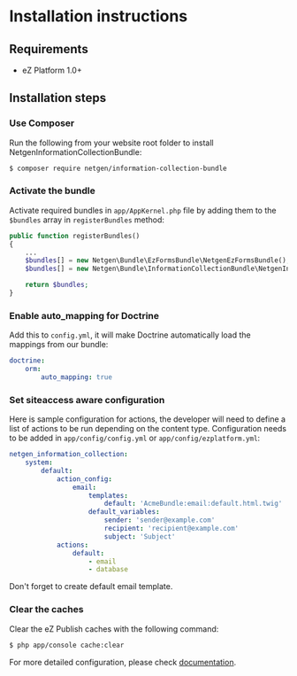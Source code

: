 Installation instructions
=========================

Requirements
------------

* eZ Platform 1.0+

Installation steps
------------------

### Use Composer

Run the following from your website root folder to install NetgenInformationCollectionBundle:

```bash
$ composer require netgen/information-collection-bundle
```

### Activate the bundle

Activate required bundles in `app/AppKernel.php` file by adding them to the `$bundles` array in `registerBundles` method:

```php
public function registerBundles()
{
    ...
    $bundles[] = new Netgen\Bundle\EzFormsBundle\NetgenEzFormsBundle();
    $bundles[] = new Netgen\Bundle\InformationCollectionBundle\NetgenInformationCollectionBundle();

    return $bundles;
}
```

### Enable auto_mapping for Doctrine

Add this to `config.yml`, it will make Doctrine automatically load the mappings from our bundle:

```yaml
doctrine:
    orm:
        auto_mapping: true
```


### Set siteaccess aware configuration

Here is sample configuration for actions, the developer will need to define a list of actions to be run depending on the content type.
Configuration needs to be added in `app/config/config.yml` or `app/config/ezplatform.yml`:

```yaml
netgen_information_collection:
    system:
        default:
            action_config:
                email:
                    templates:
                        default: 'AcmeBundle:email:default.html.twig'
                    default_variables:
                        sender: 'sender@example.com'
                        recipient: 'recipient@example.com'
                        subject: 'Subject'
            actions:
                default:
                    - email
                    - database
```

Don't forget to create default email template. 

### Clear the caches

Clear the eZ Publish caches with the following command:

```bash
$ php app/console cache:clear
```

For more detailed configuration, please check [documentation](DOC.md).
